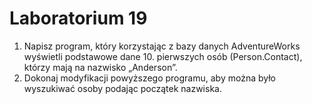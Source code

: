 # Laboratorium 19

1. Napisz program, który korzystając z bazy danych AdventureWorks wyświetli podstawowe dane 10. pierwszych osób (Person.Contact), którzy mają na nazwisko „Anderson”.
2. Dokonaj modyfikacji powyższego programu, aby można było wyszukiwać osoby podając początek nazwiska.

  

